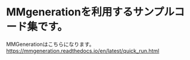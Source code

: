 # MMgenerationを利用するサンプルコード集です。  

MMGenerationはこちらになります。  
https://mmgeneration.readthedocs.io/en/latest/quick_run.html



